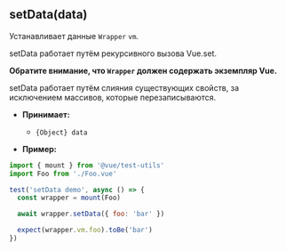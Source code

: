## setData(data)

Устанавливает данные `Wrapper` `vm`.

setData работает путём рекурсивного вызова Vue.set.

**Обратите внимание, что `Wrapper` должен содержать экземпляр Vue.**

setData работает путём слияния существующих свойств, за исключением массивов, которые перезаписываются.

- **Принимает:**

  - `{Object} data`

- **Пример:**

```js
import { mount } from '@vue/test-utils'
import Foo from './Foo.vue'

test('setData demo', async () => {
  const wrapper = mount(Foo)

  await wrapper.setData({ foo: 'bar' })

  expect(wrapper.vm.foo).toBe('bar')
})
```
